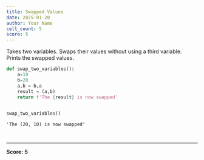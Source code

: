 ```yaml
---
title: Swapped Values
date: 2025-01-20
author: Your Name
cell_count: 5
score: 5
---
```


Takes two variables.
Swaps their values without using a third variable.
Prints the swapped values.


```python
def swap_two_variables():
    a=10
    b=20
    a,b = b,a
    result = (a,b)
    return f'The {result} is now swapped'
    
```


```python
swap_two_variables()
```




    'The (20, 10) is now swapped'




```python

```


```python

```


---
**Score: 5**
